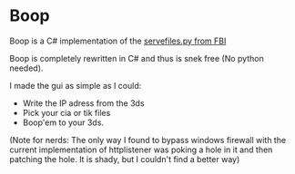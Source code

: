 # Boop

Boop is a C# implementation of the [servefiles.py from FBI](https://github.com/Steveice10/FBI/tree/2.4.5/servefiles)

Boop is completely rewritten in C# and thus is snek free (No python needed).

I made the gui as simple as I could:
* Write the IP adress from the 3ds
* Pick your cia or tik files
* Boop'em to your 3ds.

(Note for nerds: The only way I found to bypass windows firewall with the current implementation of httplistener was poking a hole in it and then patching the hole. It is shady, but I couldn't find a better way)
